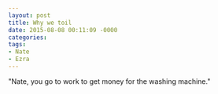 ```yaml
---
layout: post
title: Why we toil
date: 2015-08-08 00:11:09 -0000
categories:
tags:
- Nate
- Ezra
---
```

"Nate, you go to work to get money for the washing machine."
